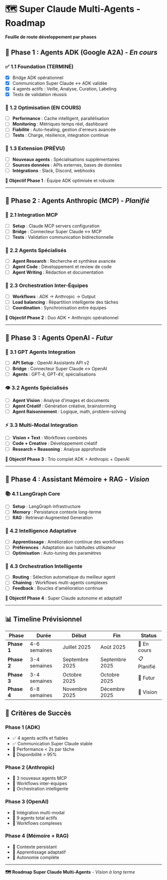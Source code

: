 # 🗺️ Super Claude Multi-Agents - Roadmap

**Feuille de route développement par phases**

## 🎯 Phase 1 : Agents ADK (Google A2A) - *En cours*

### ✅ **1.1 Foundation (TERMINÉ)**
- [x] Bridge ADK opérationnel  
- [x] Communication Super Claude ↔ ADK validée
- [x] 4 agents actifs : Veille, Analyse, Curation, Labeling
- [x] Tests de validation réussis

### 🔧 **1.2 Optimisation (EN COURS)**
- [ ] **Performance** : Cache intelligent, parallélisation
- [ ] **Monitoring** : Métriques temps réel, dashboard
- [ ] **Fiabilité** : Auto-healing, gestion d'erreurs avancée
- [ ] **Tests** : Charge, résilience, integration continue

### 🚀 **1.3 Extension (PRÉVU)**
- [ ] **Nouveaux agents** : Spécialisations supplémentaires
- [ ] **Sources données** : APIs externes, bases de données
- [ ] **Intégrations** : Slack, Discord, webhooks

**🎯 Objectif Phase 1** : Équipe ADK optimisée et robuste

---

## 🎯 Phase 2 : Agents Anthropic (MCP) - *Planifié*  

### 🔗 **2.1 Integration MCP**
- [ ] **Setup** : Claude MCP servers configuration
- [ ] **Bridge** : Connecteur Super Claude ↔ MCP
- [ ] **Tests** : Validation communication bidirectionnelle

### 🧠 **2.2 Agents Spécialisés**
- [ ] **Agent Research** : Recherche et synthèse avancée
- [ ] **Agent Code** : Développement et review de code
- [ ] **Agent Writing** : Rédaction et documentation

### 🔄 **2.3 Orchestration Inter-Équipes**
- [ ] **Workflows** : ADK → Anthropic → Output
- [ ] **Load balancing** : Répartition intelligente des tâches
- [ ] **Coordination** : Synchronisation entre équipes

**🎯 Objectif Phase 2** : Duo ADK + Anthropic opérationnel

---

## 🎯 Phase 3 : Agents OpenAI - *Futur*

### 🤖 **3.1 GPT Agents Integration**
- [ ] **API Setup** : OpenAI Assistants API v2
- [ ] **Bridge** : Connecteur Super Claude ↔ OpenAI
- [ ] **Agents** : GPT-4, GPT-4V, spécialisations

### 👁️ **3.2 Agents Spécialisés**
- [ ] **Agent Vision** : Analyse d'images et documents
- [ ] **Agent Créatif** : Génération créative, brainstorming  
- [ ] **Agent Raisonnement** : Logique, math, problem-solving

### ⚡ **3.3 Multi-Modal Integration**
- [ ] **Vision + Text** : Workflows combinés
- [ ] **Code + Creative** : Développement créatif
- [ ] **Research + Reasoning** : Analyse approfondie

**🎯 Objectif Phase 3** : Trio complet ADK + Anthropic + OpenAI

---

## 🎯 Phase 4 : Assistant Mémoire + RAG - *Vision*

### 📚 **4.1 LangGraph Core**
- [ ] **Setup** : LangGraph infrastructure
- [ ] **Memory** : Persistance contexte long-terme
- [ ] **RAG** : Retrieval-Augmented Generation

### 🧠 **4.2 Intelligence Adaptative**
- [ ] **Apprentissage** : Amélioration continue des workflows
- [ ] **Préférences** : Adaptation aux habitudes utilisateur
- [ ] **Optimisation** : Auto-tuning des paramètres

### 🔄 **4.3 Orchestration Intelligente**
- [ ] **Routing** : Sélection automatique du meilleur agent
- [ ] **Chaining** : Workflows multi-agents complexes
- [ ] **Feedback** : Boucles d'amélioration continue

**🎯 Objectif Phase 4** : Super Claude autonome et adaptatif

---

## 📊 Timeline Prévisionnel

| Phase | Durée | Début | Fin | Status |
|-------|-------|--------|-----|---------|
| **Phase 1** | 4-6 semaines | Juillet 2025 | Août 2025 | 🔄 En cours |
| **Phase 2** | 3-4 semaines | Septembre 2025 | Septembre 2025 | 📋 Planifié |
| **Phase 3** | 3-4 semaines | Octobre 2025 | Octobre 2025 | 🔮 Futur |
| **Phase 4** | 6-8 semaines | Novembre 2025 | Décembre 2025 | 💭 Vision |

## 🎯 Critères de Succès

### Phase 1 (ADK)
- ✅ 4 agents actifs et fiables
- ✅ Communication Super Claude stable
- 🔄 Performance < 2s par tâche
- 🔄 Disponibilité > 95%

### Phase 2 (Anthropic)  
- 🔄 3 nouveaux agents MCP
- 🔄 Workflows inter-équipes
- 🔄 Orchestration intelligente

### Phase 3 (OpenAI)
- 🔄 Intégration multi-modal
- 🔄 9 agents total actifs
- 🔄 Workflows complexes

### Phase 4 (Mémoire + RAG)
- 🔄 Contexte persistant
- 🔄 Apprentissage adaptatif
- 🔄 Autonomie complète

---

**🗺️ Roadmap Super Claude Multi-Agents** - *Vision à long terme*